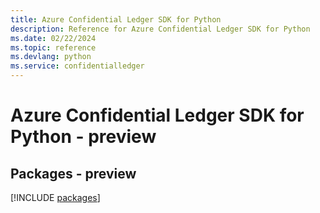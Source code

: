 ```yaml
---
title: Azure Confidential Ledger SDK for Python
description: Reference for Azure Confidential Ledger SDK for Python
ms.date: 02/22/2024
ms.topic: reference
ms.devlang: python
ms.service: confidentialledger
---
```

# Azure Confidential Ledger SDK for Python - preview
## Packages - preview
[!INCLUDE [packages](confidential-ledger-index.md)]